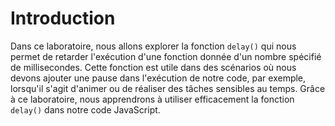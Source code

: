 # Introduction

Dans ce laboratoire, nous allons explorer la fonction `delay()` qui nous permet de retarder l'exécution d'une fonction donnée d'un nombre spécifié de millisecondes. Cette fonction est utile dans des scénarios où nous devons ajouter une pause dans l'exécution de notre code, par exemple, lorsqu'il s'agit d'animer ou de réaliser des tâches sensibles au temps. Grâce à ce laboratoire, nous apprendrons à utiliser efficacement la fonction `delay()` dans notre code JavaScript.
